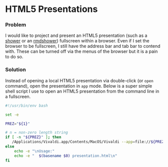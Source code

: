 # HTML5 Presentations

### Problem
I would like to project and present an HTML5 presentation (such as a [shower](https://shwr.me) or an [rmdshower](https://github.com/MangoTheCat/rmdshower)) fullscreen within a browser.  Even if I set the browser to be fullscreen, I still have the address bar and tab bar to contend with.  These can be turned off via the menus of the browser but it is a pain to do so.

### Solution
Instead of opening a local HTML5 presentation via double-click (or `open` command), open the presentation in `app` mode.  Below is a super simple shell script I use to open an HTML5 presentation from the command line in a fullscreen.

```bash
#!/usr/bin/env bash

set -e

PREZ="${1}"

# n = non-zero length string
if [ -n "${PREZ}" ]; then
   /Applications/Vivaldi.app/Contents/MacOS/Vivaldi --app=file://${PREZ}
else
	echo -e "\nUsage:"
	echo -e "  $(basename $0) presentation.html\n"
fi
```
